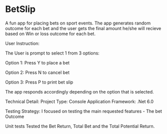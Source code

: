 # BetSlip 
A fun app for placing bets on sport events. The app generates random outcome for each bet and the user gets the final amount he/she will recieve based on Win or loss outcome for each bet.

User Instruction:

The User is prompt to select 1 from 3 options:

Option 1: Press Y to place a bet

Option 2: Press N to cancel bet

Option 3: Press P to print bet slip

The app responds accordingly depending on the option that is selected.

Technical Detail:
Project Type: Console Application
Framework: .Net 6.0

Testing Strategy:
I focused on testing the main requested features - The bet Outcome

Unit tests
Tested the Bet Return, Total Bet and the Total Potential Return. 
